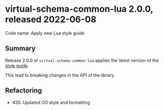 # virtual-schema-common-lua 2.0.0, released 2022-06-08
 
Code name: Apply new Lua style guide
 
## Summary

Release 2.0.0 of `virtual-schema-common-lua` applies the latest version of the [style guide](https://github.com/exasol/lua-coding/blob/main/doc/lua_style_guide.md).

This lead to breaking changes in the API of the library.

## Refactoring

* #35: Updated OO style and formatting
